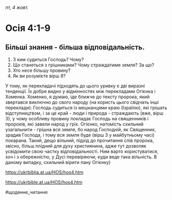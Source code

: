 
_пт, 4 жовт._

# Осія 4:1-9

## Більші знання - більша відповідальність.
1. З ким судиться Господь? Чому?
2. Що станеться з грішниками? Чому страждатиме земля? За що?
3. Хто несе більшу провину?
4. Як ви розумієте вірш 8?

У тому, як перекладачі підходять до цього уривку є дві виразні тенденції. Їх добре видно у відмінностях між перекладами Огієнка і Хоменка. Хоменко, я думаю, іде ближче до тексту пророка, який звертався виключно до свого народу (на користь цього свідчать інші переклади): Господь судиться із мешканцями краю (Ізраїлю), які грішать відступництвом, і за це край - люди і природа - страждають (вже, вірш 3), у чому особливу провину покладає Господь на священників і пророків, які завели народ у гріх. Огієнко, натомість схильний узагальнити - грішна вся земля, бо народ Господній, як Священник, зрадив Господа, і тому вся земля буде (вірш 3 у майбутньому часі) покарана. Такий, дещо вільний, підхід до прочитання слів пророка, звісно, більш плідний для духу християнина, адже тут дозволяє усвідомити свою частку відповідальності. Ним варто користуватися, хоч і з обережністю, у Дусі перевіряючи, куди веде така вільність. В даному випадку, схильний вірити пану Огієнку)

https://ukrbiblia.at.ua/HOS/hos4.htm 

https://ukrbible.at.ua/HOS/hos4.htm 

#щоденне_читання
